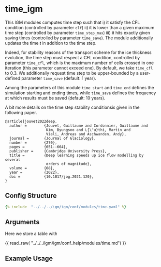 # time_igm

This IGM modules computes time step such that i) it satisfy the CFL condition (controlled by parameter `clf`) ii) it is lower than a given maximum time step (controlled by parameter `time_step_max`) iii) it hits exactly given saving times (controlled by parameter `time_save`). The module additionally updates the time $t$ in addition to the time step.

Indeed, for stability reasons of the transport scheme for the ice thickness evolution, the time step must respect a CFL condition, controlled by parameter `time_cfl`, which is the maximum number of cells crossed in one iteration (this parameter cannot exceed one). By default, we take `time_cfl` to 0.3. We additionally request time step to be upper-bounded by a user-defined parameter `time_save` (default: 1 year).
 
Among the parameters of this module `time_start` and `time_end` defines the simulation starting and ending times, while `time_save` defines the frequency at which results must be saved (default: 10 years).

A bit more details on the time step stability conditionsis given in the following paper.

```
@article{jouvet2022deep,
  author =        {Jouvet, Guillaume and Cordonnier, Guillaume and
                   Kim, Byungsoo and L{\"u}thi, Martin and
                   Vieli, Andreas and Aschwanden, Andy},
  journal =       {Journal of Glaciology},
  number =        {270},
  pages =         {651--664},
  publisher =     {Cambridge University Press},
  title =         {Deep learning speeds up ice flow modelling by several
                   orders of magnitude},
  volume =        {68},
  year =          {2022},
  doi =           {10.1017/jog.2021.120},
}
```

## Config Structure  
~~~yaml
{% include  "../../../igm/igm/conf/modules/time.yaml" %}
~~~

## Arguments
Here we store a table with

{{ read_raw( "../../../igm/igm/conf_help/modules/time.md") }}

## Example Usage